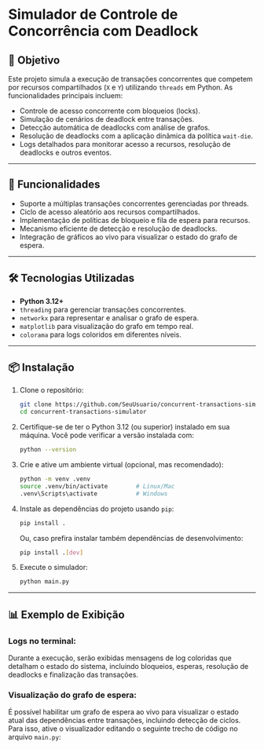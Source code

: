 # Simulador de Controle de Concorrência com Deadlock

## 🎯 Objetivo

Este projeto simula a execução de transações concorrentes que competem por recursos compartilhados (`X` e `Y`) utilizando `threads` em Python. As funcionalidades principais incluem:

- Controle de acesso concorrente com bloqueios (locks).
- Simulação de cenários de deadlock entre transações.
- Detecção automática de deadlocks com análise de grafos.
- Resolução de deadlocks com a aplicação dinâmica da política `wait-die`.
- Logs detalhados para monitorar acesso a recursos, resolução de deadlocks e outros eventos.

---

## 🧠 Funcionalidades
- Suporte a múltiplas transações concorrentes gerenciadas por threads.
- Ciclo de acesso aleatório aos recursos compartilhados.
- Implementação de políticas de bloqueio e fila de espera para recursos.
- Mecanismo eficiente de detecção e resolução de deadlocks.
- Integração de gráficos ao vivo para visualizar o estado do grafo de espera.

---

## 🛠️ Tecnologias Utilizadas
- **Python 3.12+**
- `threading` para gerenciar transações concorrentes.
- `networkx` para representar e analisar o grafo de espera.
- `matplotlib` para visualização do grafo em tempo real.
- `colorama` para logs coloridos em diferentes níveis.

---

## 📦 Instalação

1. Clone o repositório:
   ```bash
   git clone https://github.com/SeuUsuario/concurrent-transactions-simulator
   cd concurrent-transactions-simulator
   ```

2. Certifique-se de ter o Python 3.12 (ou superior) instalado em sua máquina. Você pode verificar a versão instalada com:
   ```bash
   python --version
   ```

3. Crie e ative um ambiente virtual (opcional, mas recomendado):
   ```bash
   python -m venv .venv
   source .venv/bin/activate        # Linux/Mac
   .venv\Scripts\activate           # Windows
   ```

4. Instale as dependências do projeto usando `pip`:
   ```bash
   pip install .
   ```

   Ou, caso prefira instalar também dependências de desenvolvimento:
   ```bash
   pip install .[dev]
   ```

5. Execute o simulador:
   ```bash
   python main.py
   ```

---

## 📊 Exemplo de Exibição

### Logs no terminal:
Durante a execução, serão exibidas mensagens de log coloridas que detalham o estado do sistema, incluindo bloqueios, esperas, resolução de deadlocks e finalização das transações.

### Visualização do grafo de espera:
É possível habilitar um grafo de espera ao vivo para visualizar o estado atual das dependências entre transações, incluindo detecção de ciclos. Para isso, ative o visualizador editando o seguinte trecho de código no arquivo `main.py`: